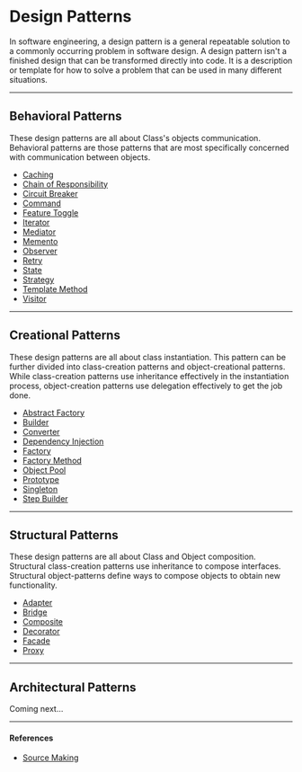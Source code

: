 # Design Patterns 

In software engineering, a design pattern is a general repeatable solution to a commonly occurring problem in software design. A design pattern isn't a finished design that can be transformed directly into code. It is a description or template for how to solve a problem that can be used in many different situations.

---
## Behavioral Patterns

These design patterns are all about Class's objects communication. Behavioral patterns are those patterns that are most specifically concerned with communication between objects.

* [Caching](/caching/README.md)
* [Chain of Responsibility](/chain-of-responsibility/README.md)
* [Circuit Breaker](/circuit-breaker/README.md)
* [Command](/command/README.md)
* [Feature Toggle](/feature-toggle/README.md)
* [Iterator](/iterator/README.md)
* [Mediator](/mediator/README.md)
* [Memento](/memento/README.md)
* [Observer](/observer/README.md)
* [Retry](/retry/README.md)
* [State](/state/README.md)
* [Strategy](/strategy/README.md)
* [Template Method](/template-method/README.md)
* [Visitor](/visitor/README.md)

---
## Creational Patterns

These design patterns are all about class instantiation. This pattern can be further divided into class-creation patterns and object-creational patterns. While class-creation patterns use inheritance effectively in the instantiation process, object-creation patterns use delegation effectively to get the job done.

* [Abstract Factory](/abstractfactory/README.md)
* [Builder](/builder/README.md)
* [Converter](/converter/README.md)
* [Dependency Injection](/dependency-injection/README.md)
* [Factory](/factory/README.md)
* [Factory Method](/factory-method/README.md)
* [Object Pool](/object-pool/README.md)
* [Prototype](/prototype/README.md)
* [Singleton](/singleton/README.md)
* [Step Builder](/step-builder/README.md)

---
## Structural Patterns

These design patterns are all about Class and Object composition. Structural class-creation patterns use inheritance to compose interfaces. Structural object-patterns define ways to compose objects to obtain new functionality.

* [Adapter](/adapter/README.md)
* [Bridge](/bridge/README.md)
* [Composite](/composite/README.md)
* [Decorator](/decorator/README.md)
* [Facade](/facade/README.md)
* [Proxy](/proxy//README.md)

---
## Architectural Patterns

Coming next...

---
#### References
* [Source Making](https://sourcemaking.com/design_patterns)